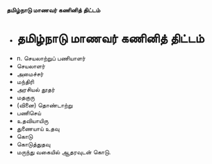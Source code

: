 **தமிழ்நாடு மாணவர் கணினித் திட்டம்**
- # தமிழ்நாடு மாணவர் கணினித் திட்டம்
- n. செயலாற்றுப் பணியாளர்
- செயலாளர்
- அமைச்சர்
- மந்திரி
- அரசியல் தூதர்
- மதகுரு
- (வினை) தொண்டாற்று
- பணிசெய்
- உதவியாயிரு
- துணையாய் உதவு
- கொடு
- கொடுத்துதவு
- மருந்து வகையில் ஆதரவுடன் கொடு.

